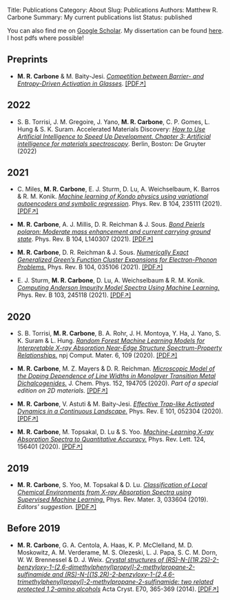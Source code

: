 Title: Publications
Category: About
Slug: Publications
Authors: Matthew R. Carbone
Summary: My current publications list
Status: published

You can also find me on [Google Scholar](https://scholar.google.com/citations?user=DAyj0b8AAAAJ&hl=en). My dissertation can be found [here](../docs/Matt_Papers/dissertation.pdf). I host pdfs where possible!

## Preprints

* **M. R. Carbone** & M. Baity-Jesi. [*Competition between Barrier- and Entropy-Driven Activation in Glasses*](https://arxiv.org/abs/2201.01208). [[PDF&#8599;]](../docs/Matt_Papers/10_arXiv.pdf)

## 2022

* S. B. Torrisi, J. M. Gregoire, J. Yano, **M. R. Carbone**, C. P. Gomes, L. Hung & S. K. Suram. Accelerated Materials Discovery: [*How to Use Artificial Intelligence to Speed Up Development. Chapter 3: Artificial intelligence for materials spectroscopy*](https://www.degruyter.com/document/doi/10.1515/9783110738087/html?lang=en). Berlin, Boston: De Gruyter (2022)

## 2021

* C. Miles, **M. R. Carbone**, E. J. Sturm, D. Lu, A. Weichselbaum, K. Barros & R. M. Konik. [*Machine learning of Kondo physics using variational autoencoders and symbolic regression*](https://journals.aps.org/prb/abstract/10.1103/PhysRevB.104.235111). Phys. Rev. B 104, 235111 (2021). [[PDF&#8599;]](../docs/Matt_Papers/09.pdf)

* **M. R. Carbone**, A. J. Millis, D. R. Reichman & J. Sous. [*Bond Peierls polaron: Moderate mass enhancement and current carrying ground state*](https://journals.aps.org/prb/abstract/10.1103/PhysRevB.104.L140307). Phys. Rev. B 104, L140307 (2021). [[PDF&#8599;]](../docs/Matt_Papers/08.pdf)

* **M. R. Carbone**, D. R. Reichman & J. Sous. [*Numerically Exact Generalized Green’s Function Cluster Expansions for Electron-Phonon Problems.*](https://doi.org/10.1103/PhysRevB.104.035106) Phys. Rev. B 104, 035106 (2021). [[PDF&#8599;]](../docs/Matt_Papers/07.pdf)

* E. J. Sturm, **M. R. Carbone**, D. Lu, A. Weichselbaum & R. M. Konik. [*Computing Anderson Impurity Model Spectra Using Machine Learning.*](https://doi.org/10.1103/PhysRevB.103.245118) Phys. Rev. B 103, 245118 (2021). [[PDF&#8599;]](../docs/Matt_Papers/06.pdf)

## 2020

* S. B. Torrisi, **M. R. Carbone**, B. A. Rohr, J. H. Montoya, Y. Ha, J. Yano, S. K. Suram & L. Hung. [*Random Forest Machine Learning Models for Interpretable X-ray Absorption Near-Edge Structure Spectrum-Property Relationships.*](https://doi.org/10.1038/s41524-020-00376-6) npj Comput. Mater. 6, 109 (2020). [[PDF&#8599;]](../docs/Matt_Papers/05.pdf)

* **M. R. Carbone**, M. Z. Mayers & D. R. Reichman. [*Microscopic Model of the Doping Dependence of Line Widths in Monolayer Transition Metal Dichalcogenides.*](https://doi.org/10.1063/5.0008730) J. Chem. Phys. 152, 194705 (2020). *Part of a special edition on 2D materials.* [[PDF&#8599;]](../docs/Matt_Papers/04.pdf)

* **M. R. Carbone**, V. Astuti & M. Baity-Jesi. [*Effective Trap-like Activated Dynamics in a Continuous Landscape.*](https://doi.org/10.1103/PhysRevE.101.052304) Phys. Rev. E 101, 052304 (2020). [[PDF&#8599;]](../docs/Matt_Papers/03.pdf)

* **M. R. Carbone**, M. Topsakal, D. Lu & S. Yoo. [*Machine-Learning X-ray Absorption Spectra to Quantitative Accuracy.*](https://doi.org/10.1103/PhysRevLett.124.156401) Phys. Rev. Lett. 124, 156401 (2020). [[PDF&#8599;]](../docs/Matt_Papers/02.pdf)

## 2019

* **M. R. Carbone**, S. Yoo, M. Topsakal & D. Lu. [*Classification of Local Chemical Environments from X-ray Absorption Spectra using Supervised Machine Learning.*](https://doi.org/10.1103/PhysRevMaterials.3.033604) Phys. Rev. Mater. 3, 033604 (2019). *Editors' suggestion.* [[PDF&#8599;]](../docs/Matt_Papers/01.pdf)

## Before 2019

* **M. R. Carbone**, G. A. Centola, A. Haas, K. P. McClelland, M. D. Moskowitz, A. M. Verderame, M. S. Olezeski, L. J. Papa, S. C. M. Dorn, W. W. Brennessel & D. J. Weix.
[*Crystal structures of (RS)-N-[(1R,2S)-2-benzyloxy-1-(2,6-dimethylphenyl)propyl]-2-methylpropane-2-sulfinamide and (RS)-N-[(1S,2R)-2-benzyloxy-1-(2,4,6-trimethylphenyl)propyl]-2-methylpropane-2-sulfinamide: two related protected 1,2-amino alcohols*](https://doi.org/10.1107/S1600536814022570) Acta Cryst. E70, 365-369 (2014). [[PDF&#8599;]](../docs/Matt_Papers/00.pdf)
